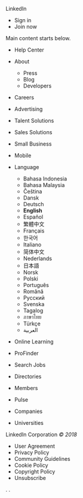 LinkedIn

*   Sign in
*   Join now

Main content starts below.

*   Help Center
*   About
    *   Press
    *   Blog
    *   Developers
*   Careers
*   Advertising
*   Talent Solutions
*   Sales Solutions
*   Small Business
*   Mobile
*   Language
    *   Bahasa Indonesia
    *   Bahasa Malaysia
    *   Čeština
    *   Dansk
    *   Deutsch
    *   **English**
    *   Español
    *   繁體中文
    *   Français
    *   한국어
    *   Italiano
    *   简体中文
    *   Nederlands
    *   日本語
    *   Norsk
    *   Polski
    *   Português
    *   Română
    *   Русский
    *   Svenska
    *   Tagalog
    *   ภาษาไทย
    *   Türkçe
    *   العربية
*   Online Learning
*   ProFinder

*   Search Jobs

*   Directories
*   Members
*   Pulse
*   Companies
*   Universities

LinkedIn Corporation _© 2018_

*   User Agreement
*   Privacy Policy
*   Community Guidelines
*   Cookie Policy
*   Copyright Policy
*   Unsubscribe

<img src="https://sb.scorecardresearch.com/b?c1=2&amp;c2=6402952&amp;c3=&amp;c4=&amp;c5=&amp;c6=&amp;c15=&amp;cv=1.3&amp;cj=1" style="display:none" width="0" height="0" alt="" />. <img src="/csp/dtag?p=10" width="1" height="1" alt="" style="display:none"/>.